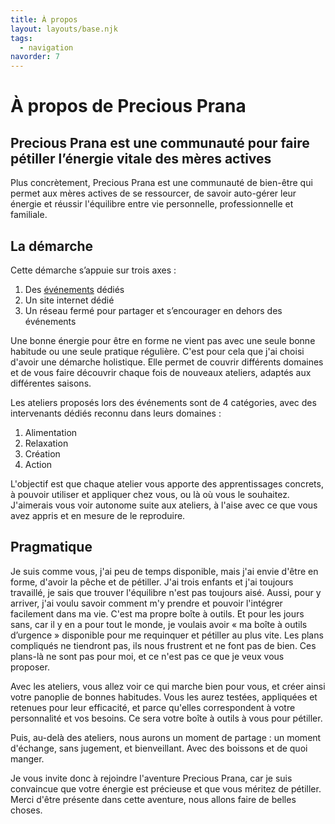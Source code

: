 ```yaml
---
title: À propos
layout: layouts/base.njk
tags:
  - navigation
navorder: 7
---
```


# À propos de Precious Prana

## Precious Prana est une communauté pour faire pétiller l’énergie vitale des mères actives
 
Plus concrètement, Precious Prana est une communauté de bien-être qui permet aux mères actives de se ressourcer, de savoir auto-gérer leur énergie et réussir l'équilibre entre vie personnelle, professionnelle et familiale.

## La démarche

Cette démarche s’appuie sur trois axes :

1. Des [événements](/agenda/) dédiés
2. Un site internet dédié
3. Un réseau fermé pour partager et s’encourager en dehors des événements

Une bonne énergie pour être en forme ne vient pas avec une seule bonne habitude ou une seule pratique régulière. C'est pour cela que j'ai choisi d'avoir une démarche holistique. Elle permet de couvrir différents domaines et de vous faire découvrir chaque fois de nouveaux ateliers, adaptés aux différentes saisons.

Les ateliers proposés lors des événements sont de 4 catégories, avec des intervenants dédiés reconnu dans leurs domaines :
1. Alimentation
2. Relaxation
3. Création
4. Action

L'objectif est que chaque atelier vous apporte des apprentissages concrets, à pouvoir utiliser et appliquer chez vous, ou là où vous le souhaitez. J'aimerais vous voir autonome suite aux ateliers, à l'aise avec ce que vous avez appris et en mesure de le reproduire.

## Pragmatique

Je suis comme vous, j'ai peu de temps disponible, mais j'ai envie d'être en forme, d'avoir la pêche et de pétiller. J'ai trois enfants et j'ai toujours travaillé, je sais que trouver l'équilibre n'est pas toujours aisé. Aussi, pour y arriver, j'ai voulu savoir comment m'y prendre et pouvoir l'intégrer facilement dans ma vie. C'est ma propre boîte à outils. Et pour les jours sans, car il y en a pour tout le monde, je voulais avoir « ma boîte à outils d’urgence » disponible pour me requinquer et pétiller au plus vite. Les plans compliqués ne tiendront pas, ils nous frustrent et ne font pas de bien. Ces plans-là ne sont pas pour moi, et ce n'est pas ce que je veux vous proposer.

Avec les ateliers, vous allez voir ce qui marche bien pour vous, et créer ainsi votre panoplie de bonnes habitudes. Vous les aurez testées, appliquées et retenues pour leur efficacité, et parce qu'elles correspondent à votre personnalité et vos besoins. Ce sera votre boîte à outils à vous pour pétiller.

Puis, au-delà des ateliers, nous aurons un moment de partage : un moment d'échange, sans jugement, et bienveillant. Avec des boissons et de quoi manger.

Je vous invite donc à rejoindre l'aventure Precious Prana, car je suis convaincue que votre énergie est précieuse et que vous méritez de pétiller. Merci d'être présente dans cette aventure, nous allons faire de belles choses.
